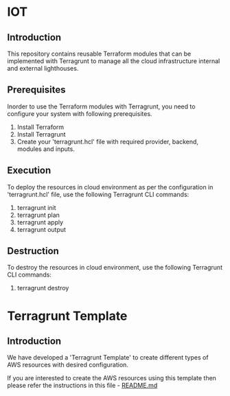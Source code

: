# IOT
## Introduction
This repository contains reusable Terraform modules that can be implemented with Terragrunt to manage all the cloud infrastructure internal and external lighthouses.
## Prerequisites
Inorder to use the Terraform modules with Terragrunt, you need to configure your system with following prerequisites.
1. Install Terraform
2. Install Terragrunt
3. Create your 'terragrunt.hcl' file with required provider, backend, modules and inputs.
## Execution
To deploy the resources in cloud environment as per the configuration in 'terragrunt.hcl' file, use the following Terragrunt CLI commands:
1. terragrunt init
2. terragrunt plan
3. terragrunt apply
4. terragrunt output
## Destruction
To destroy the resources in cloud environment, use the following Terragrunt CLI commands:
1. terragrunt destroy
# Terragrunt Template
## Introduction
We have developed a 'Terragrunt Template' to create different types of AWS resources with desired configuration.

If you are interested to create the AWS resources using this template then please refer the instructions in this file - [README.md](https://github.com/DISHDevEx/iot/blob/main/aws/terragrunt_template/README.md)
